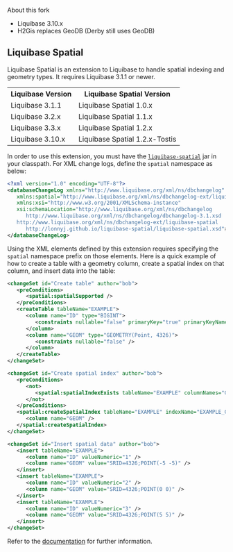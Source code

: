 About this fork
- Liquibase 3.10.x
- H2Gis replaces GeoDB (Derby still uses GeoDB)

Liquibase Spatial
-----------------
Liquibase Spatial is an extension to Liquibase to handle spatial indexing and geometry types.  It 
requires Liquibase 3.1.1 or newer.

<table>
   <tr>
      <th>Liquibase Version</th>
      <th>Liquibase Spatial Version</th>
   </tr>
   <tr>
      <td>Liquibase 3.1.1</td>
      <td>Liquibase Spatial 1.0.x</td>
   </tr>
   <tr>
      <td>Liquibase 3.2.x</td>
      <td>Liquibase Spatial 1.1.x</td>
   </tr>
   <tr>
      <td>Liquibase 3.3.x</td>
      <td>Liquibase Spatial 1.2.x</td>
   </tr>
   <tr>
      <td>Liquibase 3.10.x</td>
      <td>Liquibase Spatial 1.2.x-Tostis</td>
   </tr>
</table>

In order to use this extension, you must have the [<code>liquibase-spatial</code>](http://search.maven.org/#search%7Cgav%7C1%7Cg%3A%22com.github.lonnyj%22%20AND%20a%3A%22liquibase-spatial%22)
jar in your classpath. For XML change logs, define the <code>spatial</code> namespace as below:

```XML
<?xml version="1.0" encoding="UTF-8"?>
<databaseChangeLog xmlns="http://www.liquibase.org/xml/ns/dbchangelog"
   xmlns:spatial="http://www.liquibase.org/xml/ns/dbchangelog-ext/liquibase-spatial"
   xmlns:xsi="http://www.w3.org/2001/XMLSchema-instance"
   xsi:schemaLocation="http://www.liquibase.org/xml/ns/dbchangelog
      http://www.liquibase.org/xml/ns/dbchangelog/dbchangelog-3.1.xsd 
   http://www.liquibase.org/xml/ns/dbchangelog-ext/liquibase-spatial 
      http://lonnyj.github.io/liquibase-spatial/liquibase-spatial.xsd">
</databaseChangeLog>
```

Using the XML elements defined by this extension requires specifying the <code>spatial</code>
namespace prefix on those elements.  Here is a quick example of how to create a table with a
geometry column, create a spatial index on that column, and insert data into the table:

```XML
<changeSet id="Create table" author="bob">
   <preConditions>
      <spatial:spatialSupported />
   </preConditions>
   <createTable tableName="EXAMPLE">
      <column name="ID" type="BIGINT">
         <constraints nullable="false" primaryKey="true" primaryKeyName="EXAMPLE_PK" />
      </column>
      <column name="GEOM" type="GEOMETRY(Point, 4326)">
         <constraints nullable="false" />
      </column>
   </createTable>
</changeSet>

<changeSet id="Create spatial index" author="bob">
   <preConditions>
      <not>
         <spatial:spatialIndexExists tableName="EXAMPLE" columnNames="GEOM" />
      </not>
   </preConditions>
   <spatial:createSpatialIndex tableName="EXAMPLE" indexName="EXAMPLE_GEOM_IDX" geometryType="Point" srid="4326">
      <column name="GEOM" />
   </spatial:createSpatialIndex>
</changeSet>

<changeSet id="Insert spatial data" author="bob">
   <insert tableName="EXAMPLE">
      <column name="ID" valueNumeric="1" />
      <column name="GEOM" value="SRID=4326;POINT(-5 -5)" />
   </insert>
   <insert tableName="EXAMPLE">
      <column name="ID" valueNumeric="2" />
      <column name="GEOM" value="SRID=4326;POINT(0 0)" />
   </insert>
   <insert tableName="EXAMPLE">
      <column name="ID" valueNumeric="3" />
      <column name="GEOM" value="SRID=4326;POINT(5 5)" />
   </insert>
</changeSet>
```

Refer to the [documentation](http://lonnyj.github.io/liquibase-spatial) for further information.
